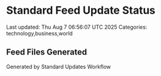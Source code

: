 # Standard Feed Update Status
Last updated: Thu Aug  7 06:56:07 UTC 2025
Categories: technology,business,world

## Feed Files Generated

Generated by Standard Updates Workflow
